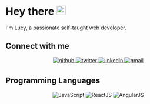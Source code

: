 # Hey there <img src="https://media.giphy.com/media/hvRJCLFzcasrR4ia7z/giphy.gif" width="25px">

 I'm Lucy, a passionate self-taught web developer. 

## Connect with me  
<div align="center">
<a href="https://github.com/luConcha" target="_blank">
<img src=https://img.shields.io/badge/github-%2324292e.svg?&style=for-the-badge&logo=github&logoColor=white alt=github style="margin-bottom: 5px;" />
</a>
<a href="https://twitter.com/lucy_dev9" target="_blank">
<img src=https://img.shields.io/badge/twitter-%2300acee.svg?&style=for-the-badge&logo=twitter&logoColor=white alt=twitter style="margin-bottom: 5px;" />
</a>
<a href="https://linkedin.com/in/lucyconcha" target="_blank">
<img src=https://img.shields.io/badge/linkedin-%231E77B5.svg?&style=for-the-badge&logo=linkedin&logoColor=white alt=linkedin style="margin-bottom: 5px;" />
</a>
<a href="mailto:lucy.cm9@gmail.com" target="_blank">
<img src=https://img.shields.io/badge/Gmail-D14836?style=for-the-badge&logo=gmail&logoColor=white alt=gmail style="margin-bottom: 5px;" />
</a>
</div>  

## Programming Languages

<div align="center">
<img src=https://img.shields.io/badge/JavaScript-yellow alt=JavaScript style="margin-bottom: 5px;" />

<img src=https://img.shields.io/badge/ReactJS-blue alt=ReactJS style="margin-bottom: 5px;" />
  
<img src=https://img.shields.io/badge/AngularJS-red alt=AngularJS style="margin-bottom: 5px;" />
  
</div>
 


  
